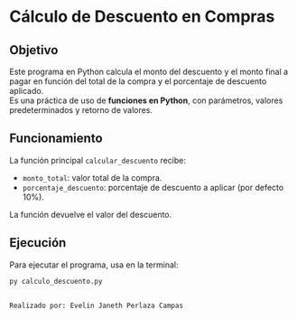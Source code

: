 # Cálculo de Descuento en Compras

## Objetivo
Este programa en Python calcula el monto del descuento y el monto final a pagar en función del total de la compra y el porcentaje de descuento aplicado.  
Es una práctica de uso de **funciones en Python**, con parámetros, valores predeterminados y retorno de valores.

## Funcionamiento
La función principal `calcular_descuento` recibe:
- `monto_total`: valor total de la compra.
- `porcentaje_descuento`: porcentaje de descuento a aplicar (por defecto 10%).

La función devuelve el valor del descuento.

## Ejecución
Para ejecutar el programa, usa en la terminal:

```bash
py calculo_descuento.py


Realizado por: Evelin Janeth Perlaza Campas


